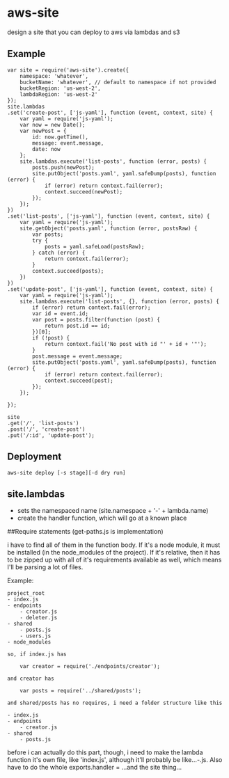 aws-site
===
design a site that you can deploy to aws via lambdas and s3

Example
---
```
var site = require('aws-site').create({
    namespace: 'whatever',
    bucketName: 'whatever', // default to namespace if not provided
    bucketRegion: 'us-west-2',
    lambdaRegion: 'us-west-2'
});
site.lambdas
.set('create-post', ['js-yaml'], function (event, context, site) {
    var yaml = require('js-yaml');
    var now = new Date();
    var newPost = {
        id: now.getTime(),
        message: event.message,
        date: now
    };
    site.lambdas.execute('list-posts', function (error, posts) {
        posts.push(newPost);
        site.putObject('posts.yaml', yaml.safeDump(posts), function (error) {
            if (error) return context.fail(error);
            context.succeed(newPost);
        });
    });
})
.set('list-posts', ['js-yaml'], function (event, context, site) {
    var yaml = require('js-yaml');
    site.getObject('posts.yaml', function (error, postsRaw) {
        var posts;
        try {
            posts = yaml.safeLoad(postsRaw);
        } catch (error) {
            return context.fail(error);
        }
        context.succeed(posts);
    })
})
.set('update-post', ['js-yaml'], function (event, context, site) {
    var yaml = require('js-yaml');
    site.lambdas.execute('list-posts', {}, function (error, posts) {
        if (error) return context.fail(error);
        var id = event.id;
        var post = posts.filter(function (post) {
            return post.id == id;
        })[0];
        if (!post) {
            return context.fail('No post with id "' + id + '"');
        }
        post.message = event.message;
        site.putObject('posts.yaml', yaml.safeDump(posts), function (error) {
            if (error) return context.fail(error);
            context.succeed(post);
        });
    });

});

site
.get('/', 'list-posts')
.post('/', 'create-post')
.put('/:id', 'update-post');
```

Deployment
---
```
aws-site deploy [-s stage][-d dry run]
```

site.lambdas
---
 - sets the namespaced name (site.namespace + '-' + lambda.name)
 - create the handler function, which will go at a known place

##Require statements (get-paths.js is implementation)

i have to find all of them in the function body.
If it's a node module, it must be installed (in the node_modules of the project).
If it's relative, then it has to be zipped up with all of it's requirements available as well, which means I'll be parsing a lot of files.

Example:
```
project_root
- index.js
- endpoints
    - creator.js
    - deleter.js
- shared
    - posts.js
    - users.js
- node_modules

so, if index.js has

    var creator = require('./endpoints/creator');

and creator has

    var posts = require('../shared/posts');

and shared/posts has no requires, i need a folder structure like this

- index.js
- endpoints
    - creator.js
- shared
    - posts.js
```

before i can actually do this part, though, i need to make the lambda function it's own file, like 'index.js', although it'll probably be like...<namespace>-<lambda-name>.js. Also have to do the whole exports.handler = <function>...and the site thing...
